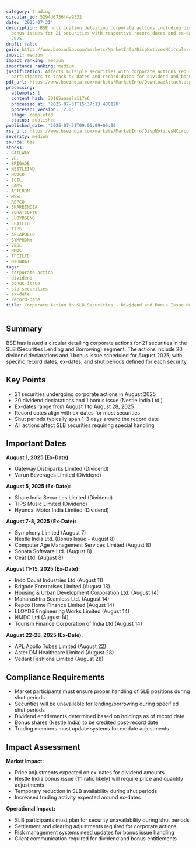 ```yaml
---
category: trading
circular_id: 5294d6736f4a9332
date: '2025-07-31'
description: BSE notification detailing corporate actions including dividends and
  bonus issues for 21 securities with respective record dates and ex-dates in August
  2025.
draft: false
guid: https://www.bseindia.com/markets/MarketInfo/DispNoticesNCirculars.aspx?Noticeid={75BDE0A8-AB25-4639-8186-266108C06C2E}&noticeno=20250731-10&dt=07/31/2025&icount=10&totcount=57&flag=0
impact: medium
impact_ranking: medium
importance_ranking: medium
justification: Affects multiple securities with corporate actions requiring market
  participants to track ex-dates and record dates for dividend and bonus distributions
pdf_url: https://www.bseindia.com/markets/MarketInfo/DownloadAttach.aspx?id=20250731-10&attachedId=a33c10dd-ae4a-4737-a2d2-f788cdf99e6f
processing:
  attempts: 1
  content_hash: 30165aaae7a117e6
  processed_at: '2025-07-31T15:37:13.488128'
  processor_version: '2.0'
  stage: completed
  status: published
published_date: '2025-07-31T09:06:09+00:00'
rss_url: https://www.bseindia.com/markets/MarketInfo/DispNoticesNCirculars.aspx?Noticeid={75BDE0A8-AB25-4639-8186-266108C06C2E}&noticeno=20250731-10&dt=07/31/2025&icount=10&totcount=57&flag=0
severity: medium
source: bse
stocks:
- GATEWAY
- VBL
- BRIGADE
- NESTLEIND
- HUDCO
- ICIL
- CAMS
- ASTERDM
- MSSL
- REPCO
- SHAREINDIA
- SONATSOFTW
- LLOYDSENG
- CEATLTD
- TIPS
- APLAPOLLO
- SYMPHONY
- VEDL
- NMDC
- TFCILTD
- HYUNDAI
tags:
- corporate-action
- dividend
- bonus-issue
- slb-securities
- ex-date
- record-date
title: Corporate Action in SLB Securities - Dividend and Bonus Issue Notifications
---
```


## Summary

BSE has issued a circular detailing corporate actions for 21 securities in the SLB (Securities Lending and Borrowing) segment. The actions include 20 dividend declarations and 1 bonus issue scheduled for August 2025, with specific record dates, ex-dates, and shut periods defined for each security.

## Key Points

- 21 securities undergoing corporate actions in August 2025
- 20 dividend declarations and 1 bonus issue (Nestle India Ltd.)
- Ex-dates range from August 1 to August 28, 2025
- Record dates align with ex-dates for most securities
- Shut periods typically span 1-3 days around the record date
- All actions affect SLB securities requiring special handling

## Important Dates

**August 1, 2025 (Ex-Date):**
- Gateway Distriparks Limited (Dividend)
- Varun Beverages Limited (Dividend)

**August 5, 2025 (Ex-Date):**
- Share India Securities Limited (Dividend)
- TIPS Music Limited (Dividend)
- Hyundai Motor India Limited (Dividend)

**August 7-8, 2025 (Ex-Date):**
- Symphony Limited (August 7)
- Nestle India Ltd. (Bonus Issue - August 8)
- Computer Age Management Services Limited (August 8)
- Sonata Software Ltd. (August 8)
- Ceat Ltd. (August 8)

**August 11-15, 2025 (Ex-Date):**
- Indo Count Industries Ltd (August 11)
- Brigade Enterprises Limited (August 13)
- Housing & Urban Development Corporation Ltd. (August 14)
- Maharashtra Seamless Ltd. (August 14)
- Repco Home Finance Limited (August 14)
- LLOYDS Engineering Works Limited (August 14)
- NMDC Ltd (August 14)
- Tourism Finance Corporation of India Ltd (August 14)

**August 22-28, 2025 (Ex-Date):**
- APL Apollo Tubes Limited (August 22)
- Aster DM Healthcare Limited (August 28)
- Vedant Fashions Limited (August 28)

## Compliance Requirements

- Market participants must ensure proper handling of SLB positions during shut periods
- Securities will be unavailable for lending/borrowing during specified shut periods
- Dividend entitlements determined based on holdings as of record date
- Bonus shares (Nestle India) to be credited post-record date
- Trading members must update systems for ex-date adjustments

## Impact Assessment

**Market Impact:**
- Price adjustments expected on ex-dates for dividend amounts
- Nestle India bonus issue (1:1 ratio likely) will require price and quantity adjustments
- Temporary reduction in SLB availability during shut periods
- Increased trading activity expected around ex-dates

**Operational Impact:**
- SLB participants must plan for security unavailability during shut periods
- Settlement and clearing adjustments required for corporate actions
- Risk management systems need updates for bonus issue handling
- Client communication required for dividend and bonus entitlements